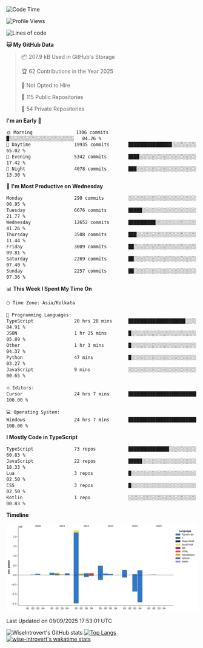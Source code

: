 <!--START_SECTION:waka-->
![Code Time](http://img.shields.io/badge/Code%20Time-2%2C482%20hrs%2044%20mins-blue)

![Profile Views](http://img.shields.io/badge/Profile%20Views-7-blue)

![Lines of code](https://img.shields.io/badge/From%20Hello%20World%20I%27ve%20Written-4.1%20million%20lines%20of%20code-blue)

**🐱 My GitHub Data** 

> 📦 207.9 kB Used in GitHub's Storage 
 > 
> 🏆 62 Contributions in the Year 2025
 > 
> 🚫 Not Opted to Hire
 > 
> 📜 115 Public Repositories 
 > 
> 🔑 54 Private Repositories 
 > 
**I'm an Early 🐤** 

```text
🌞 Morning                1306 commits        █░░░░░░░░░░░░░░░░░░░░░░░░   04.26 % 
🌆 Daytime                19935 commits       ████████████████░░░░░░░░░   65.02 % 
🌃 Evening                5342 commits        ████░░░░░░░░░░░░░░░░░░░░░   17.42 % 
🌙 Night                  4078 commits        ███░░░░░░░░░░░░░░░░░░░░░░   13.30 % 
```
📅 **I'm Most Productive on Wednesday** 

```text
Monday                   290 commits         ░░░░░░░░░░░░░░░░░░░░░░░░░   00.95 % 
Tuesday                  6676 commits        █████░░░░░░░░░░░░░░░░░░░░   21.77 % 
Wednesday                12652 commits       ██████████░░░░░░░░░░░░░░░   41.26 % 
Thursday                 3508 commits        ███░░░░░░░░░░░░░░░░░░░░░░   11.44 % 
Friday                   3009 commits        ██░░░░░░░░░░░░░░░░░░░░░░░   09.81 % 
Saturday                 2269 commits        ██░░░░░░░░░░░░░░░░░░░░░░░   07.40 % 
Sunday                   2257 commits        ██░░░░░░░░░░░░░░░░░░░░░░░   07.36 % 
```


📊 **This Week I Spent My Time On** 

```text
🕑︎ Time Zone: Asia/Kolkata

💬 Programming Languages: 
TypeScript               20 hrs 28 mins      █████████████████████░░░░   84.91 % 
JSON                     1 hr 25 mins        █░░░░░░░░░░░░░░░░░░░░░░░░   05.89 % 
Other                    1 hr 3 mins         █░░░░░░░░░░░░░░░░░░░░░░░░   04.37 % 
Python                   47 mins             █░░░░░░░░░░░░░░░░░░░░░░░░   03.27 % 
JavaScript               9 mins              ░░░░░░░░░░░░░░░░░░░░░░░░░   00.65 % 

🔥 Editors: 
Cursor                   24 hrs 7 mins       █████████████████████████   100.00 % 

💻 Operating System: 
Windows                  24 hrs 7 mins       █████████████████████████   100.00 % 
```

**I Mostly Code in TypeScript** 

```text
TypeScript               73 repos            ███████████████░░░░░░░░░░   60.83 % 
JavaScript               22 repos            █████░░░░░░░░░░░░░░░░░░░░   18.33 % 
Lua                      3 repos             █░░░░░░░░░░░░░░░░░░░░░░░░   02.50 % 
CSS                      3 repos             █░░░░░░░░░░░░░░░░░░░░░░░░   02.50 % 
Kotlin                   1 repo              ░░░░░░░░░░░░░░░░░░░░░░░░░   00.83 % 
```



**Timeline**

![Lines of Code chart](https://raw.githubusercontent.com/wise-introvert/wise-introvert/master/assets/bar_graph.png)


 Last Updated on 01/09/2025 17:53:01 UTC
<!--END_SECTION:waka-->

![WiseIntrovert's GitHub stats](https://github-readme-stats.vercel.app/api?username=wise-introvert&count_private=true&show_icons=true)
[![Top Langs](https://github-readme-stats.vercel.app/api/top-langs/?username=wise-introvert&langs_count=10)](https://github.com/anuraghazra/github-readme-stats)
[![wise-introvert's wakatime stats](https://github-readme-stats.vercel.app/api/wakatime?username=wiseintrovert)](https://github.com/anuraghazra/github-readme-stats)
